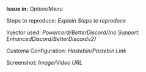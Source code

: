 **Issue in:** *Option/Menu*

Steps to reproduce: *Explain Steps to reproduce*

Injector used: *Powercord/BetterDiscord/(no Support: EnhancedDiscord/BetterDiscordv2)*

Customa Configuration: *Hastebin/Pastebin Link*

Screenshot: *Image/Video URL*
